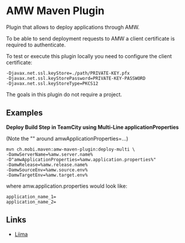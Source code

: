# AMW Maven Plugin

Plugin that allows to deploy applications through AMW.

To be able to send deployment requests to AMW a client certificate is required to authenticate.

To test or execute this plugin locally you need to configure the client certificate:

    -Djavax.net.ssl.keyStore=./path/PRIVATE-KEY.pfx
    -Djavax.net.ssl.keyStorePassword=PRIVATE-KEY-PASSWORD
    -Djavax.net.ssl.keyStoreType=PKCS12


The goals in this plugin do not require a project.

## Examples

__Deploy Build Step in TeamCity using Multi-Line applicationProperties__

(Note the "" around amwApplicationProperties=...)

    mvn ch.mobi.maven:amw-maven-plugin:deploy-multi \
    -DamwServerName=%amw.server.name%
    -D"amwApplicationProperties=%amw.application.properties%"
    -DamwRelease=%amw.release.name%
    -DamwSourceEnv=%amw.source.env%
    -DamwTargetEnv=%amw.target.env%

where amw.application.properties would look like:

    application_name_1=
    application_name_2=

## Links

 * [Liima](http://www.liima.org/)
